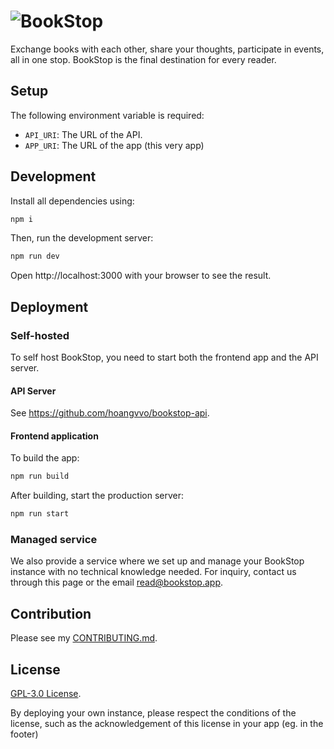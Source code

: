 # ![BookStop](https://bookstop.app/_next/image?url=%2F_next%2Fstatic%2Fmedia%2Flogo-text.1e32d3ba.png&w=3840&q=75)

Exchange books with each other, share your thoughts, participate in events, all in one stop. BookStop is the final destination for every reader.

## Setup

The following environment variable is required:

- `API_URI`: The URL of the API.
- `APP_URI`: The URL of the app (this very app)

## Development

Install all dependencies using:

```bash
npm i
```

Then, run the development server:

```bash
npm run dev
```

Open http://localhost:3000 with your browser to see the result.

## Deployment

### Self-hosted

To self host BookStop, you need to start both the frontend app and the API server.

#### API Server

See https://github.com/hoangvvo/bookstop-api.

#### Frontend application

To build the app:

```bash
npm run build
```

After building, start the production server:

```bash
npm run start
```

### Managed service

We also provide a service where we set up and manage your BookStop instance with no technical knowledge needed. For inquiry, contact us through this page or the email read@bookstop.app.

## Contribution

Please see my [CONTRIBUTING.md](CONTRIBUTING.md).

## License

[GPL-3.0 License](LICENSE). 

By deploying your own instance, please respect the conditions of the license, such as the acknowledgement of this license in your app (eg. in the footer)
